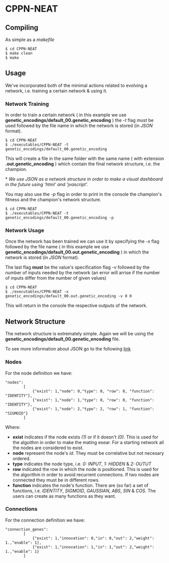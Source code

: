 # CPPN-NEAT 

## Compiling

As simple as a *makefile*

```
$ cd CPPN-NEAT
$ make clean 
$ make
```

## Usage

We've incorporated both of the minimal actions related to evolving a network, i.e. training a certain network & using it.

### Network Training

In order to train a certain network ( in this example we use **genetic_encodings/default_00.genetic_encoding** ) the *-t* flag must be used followed by the file name in which the network is stored (in *JSON* format).

```
$ cd CPPN-NEAT 
$ ./executables/CPPN-NEAT -t genetic_encodings/default_00.genetic_encoding
```

This will create a file in the same folder with the same name ( with extension **.out.genetic_encoding** ) which contain the final network structure, i.e. the champion.

\* *We use JSON as a network structure in order to make a visual dashboard in the future using 'html' and 'jvascript'.*

You may also use the *-p* flag in order to print in the console the champion's fitness and the champion's network structure.
```
$ cd CPPN-NEAT 
$ ./executables/CPPN-NEAT -t genetic_encodings/default_00.genetic_encoding -p
```
### Network Usage

Once the network has been trained we can use it by specifying the *-x* flag followed by the file name ( in this example we use **genetic_encodings/default_00.out.genetic_encoding** ) in which the network is stored (in *JSON* format).

The last flag **must** be the value's specification flag *-v* followed by the number of inputs needed by the network  (an error will arrise if the number of inputs differ from the number of given values)
```
$ cd CPPN-NEAT 
$ ./executables/CPPN-NEAT -x genetic_encodings/default_00.out.genetic_encoding -v 0 0
```
This will return in the console the respective outputs of the network.

## Network Structure

The network structure is extremately simple. Again we will be using the **genetic_encodings/default_00.genetic_encoding** file.

To see more information about JSON go to the following [link](http://www.json.com/)

### Nodes

For the node definition we have:
```
"nodes":
		[
			{"exist": 1,"node": 0,"type": 0, "row": 0, "function": "IDENTITY"},
			{"exist": 1,"node": 1,"type": 0, "row": 0, "function": "IDENTITY"},
			{"exist": 1,"node": 2,"type": 2, "row": 1, "function": "SIGMOID"}
		]
```
Where:
- **exist** indicates if the node exists *(1)* or if it doesn't *(0)*. This is used for the algoithm in order to make the mating esear. For a starting network all the nodes are considered to exist.
- **node** represent the node's *id*. They must be correlative but not necesary ordered.
- **type** indicates the node type, i.e. *0: INPUT*, *1: HIDDEN* & *2: OUTUT* 
- **row** indicated the row in which the node is positioned. This is used for the algorithm in order to avoid recurrent connections. If two nodes are connected they must be in different rows.
- **function** indicates the node's function. There are (so far) a set of functions, i.e. *IDENTITY*, *SIGMOID*, *GAUSSIAN*, *ABS*, *SIN* & *COS*. The users can create as many functions as they want.

### Connections

For the connection definition we have:
```
"connection_genes":
		[
			{"exist": 1,"innovation": 0,"in": 0,"out": 2,"weight": 1.,"enable": 1},
			{"exist": 1,"innovation": 1,"in": 1,"out": 2,"weight": 1.,"enable": 1}
		]
```